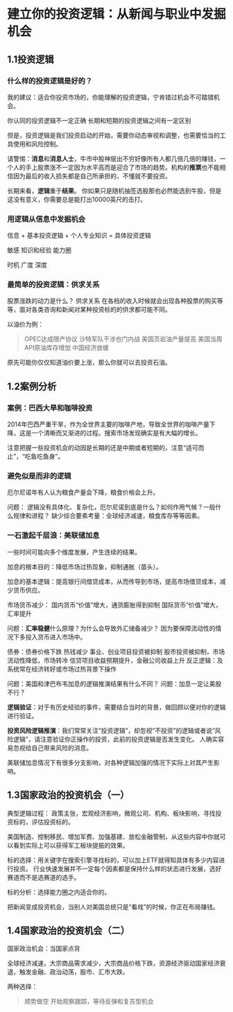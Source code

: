 # 建立你的投资逻辑：从新闻与职业中发掘机会

## 1.1投资逻辑

### 什么样的投资逻辑是好的？
我的建议：适合你投资市场的，你能理解的投资逻辑，宁肯错过机会不可踏错机会。

你认同的投资逻辑不一定正确
长期和短期的投资逻辑之间有一定区别

但是，投资逻辑是我们投资启动的开始，需要你动态审视和调整，也需要恰当的工具使用和风险控制。

请警惕：**消息**和**消息人士**，牛市中股神层出不穷好像所有人都几倍几倍的赚钱，一个人的手上股票涨不一定因为水平高而是迎合了市场的趋势。机构的**推票**也不能相信因为最后的收入损失都是自己所承担的，不懂就不要投资。

长期来看，**逻辑**重于**结果**。
你如果只是随机抽签选股那也必然能选到牛股，但是这没有意义，你需要总是能打出10000英尺的击打。

### 用逻辑从信息中发掘机会

信息 + 基本投资逻辑 + 个人专业知识 = 具体投资逻辑

敏感     知识和经验    能力圈

时机      广度         深度


### 最简单的投资逻辑：供求关系

股票涨跌的动力是什么？
供求关系
在各档的收入时候就会出现各种股票的购买等等，面对各类咨询和新闻对某种投资标的的供求都可能不同。

以油价为例：

>OPEC达成限产协议
>沙特军队干涉也门内战
>美国页岩油产量提高
>美国当周API原油库存增加
>中国经济放缓

原先可能你仅仅知道油价要上涨，那么你就可以去投资石油。

## 1.2案例分析

### 案例：巴西大旱和咖啡投资

2014年巴西严重干旱，作为全世界主要的咖啡产地，导致全世界的咖啡产量下降，这是一个清晰而又渐进的过程。搜索市场发现确实是有大幅的增长。

注意把握一些投资机会的动因是长期的还是中期或者短期的，注意“适可而止”，“吃鱼吃鱼身”。

### 避免似是而非的逻辑

厄尔尼诺年有人认为粮食产量会下降，粮食价格会上升。

问题：
逻辑没有具体化、复杂化，厄尔尼诺到底是什么？如何作用气候？一般什么规律和进程？
缺少综合要素考量：全球经济减速，粮食库存等等因素。

### 一石激起千层浪：美联储加息

一些时间可能向多个维度发展，产生连续的结果。

加息的根本目的：降低市场过热现象，抑制通胀（苗头）。

加息的基本逻辑：提高银行间借贷成本，从而传导到市场，提高市场借贷成本，减少货币供应。

市场货币减少：
国内货币“价值”增大，通货膨胀得到抑制
国际货币“价值”增大，汇率提升

问题：**汇率稳健**什么原理？为什么会导致外汇储备减少？
因为要保障流动性的情况下多投入货币进入市场中。

债券：债券价格下跌
热钱减少
    事业、创业项目投资被抑制
    股市投资被抑制，市场流动性降低，市场转冷
信贷项目收益预期提升，金融公司收益上升
反正逻辑：及系统常在经济转好或市场过热背景下操作

问题：美国和津巴布韦加息的逻辑推演结果有什么不同？
问题：加息一定让美股不行？

**逻辑验证**：对于有历史经验的事件，需要结合当时的背景，做回顾以便对你的逻辑进行验证。

**投资风险逻辑推演**：我们常常关注“投资逻辑”，却忽视“不投资”的逻辑或者说“风险逻辑”，请注意验证你正操作的投资，此前的投资逻辑是否发生变化。
人确实容易忽视给自己带来风险的消息。

美联储加息情况下有很多分支影响，对各种逻辑加强的情况下实际上对其产生影响。


## 1.3国家政治的投资机会（一）

典型逻辑过程：
政策主张，宏观经济影响，微观公司、机构、板块影响，寻找投资标的，评估投资标的。

美国制造、控制移民、增加军费、加强基建、放松金融管制，从这些内容中你就可以看到实际上可以获得军工板块提振的效果。

标的选择：用关键字在搜索引擎寻找标的，可以加上ETF就得知具体有多少内容进行投资。
行业快速发展并不一定每个因素都是保持什么样的状态进行发展，选好赛道而不是选赛道的选手。

标的分析：选择能力圈之内适合你的。

把新闻变成投资机会，当别人对美国总统只是“看戏”的时候，你正在布局赚钱。



## 1.4国家政治的投资机会（二）

国家政治机会：当国家点背

全球经济减速，大宗商品需求减少，大宗商品价格下跌，资源经济驱动国家经济衰退，触发金融、政治动荡，股市、汇市大跌。

两种选择：
>顺势做空
>开始观察跟踪，等待反弹和复苏型机会




































































































































































































